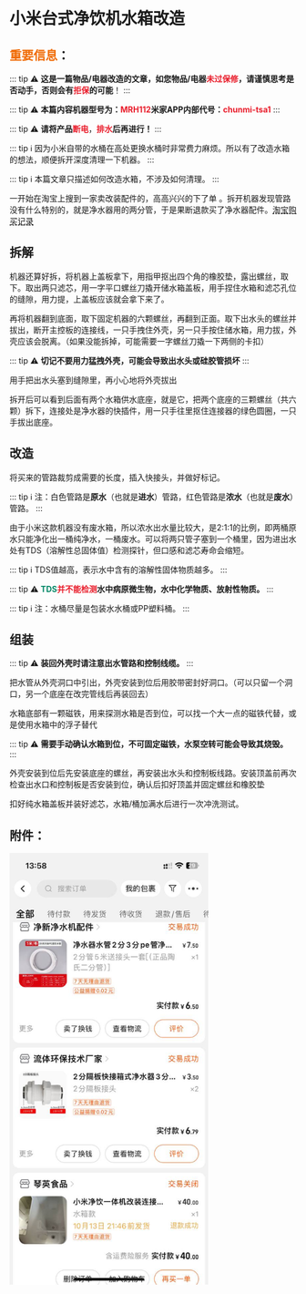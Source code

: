 # 小米台式净饮机水箱改造
## <span style="color:#F06B05;">**重要信息**</span>：

::: tip ⚠️
**这是一篇物品/电器改造的文章，如您物品/电器**<span style="color:#E91E2C;">**未过保修**</span>**，请谨慎思考是否动手，否则会有**<span style="color:#E91E2C;">**拒保**</span>**的可能**！
:::

::: tip ⚠️
**本篇内容机器型号为：**<span style="color:#E91E2C;">**MRH112**</span>**米家APP内部代号：**<span style="color:#E91E2C;">**chunmi-tsa1**</span>
:::

::: tip ⚠️
**请将产品**<span style="color:#E91E2C;">**断电**</span>，<span style="color:#E91E2C;">**排水**</span>**后再进行！**
:::

::: tip ℹ️
因为小米自带的水桶在高处更换水桶时非常费力麻烦。所以有了改造水箱的想法，顺便拆开深度清理一下机器。
:::

::: tip ℹ️
本篇文章只描述如何改造水箱，不涉及如何清理。
:::

一开始在淘宝上搜到一家卖改装配件的，高高兴兴的下了单 。拆开机器发现管路没有什么特别的，就是净水器用的两分管，于是果断退款买了净水器配件。<a href="#oQzCqkJJHexCEEGHPTUcQ6" style="color:inherit;text-decoration:underline dashed;">淘宝购买记录</a>

## 拆解

机器还算好拆，将机器上盖板拿下，用指甲抠出四个角的橡胶垫，露出螺丝，取下。取出两只滤芯，用一字平口螺丝刀撬开储水箱盖板，用手捏住水箱和滤芯孔位的缝隙，用力提，上盖板应该就会拿下来了。

再将机器翻到底面，取下固定机器的六颗螺丝，再翻到正面。取下出水头的螺丝并拔出，断开主控板的连接线，一只手拽住外壳，另一只手按住储水箱，用力拔，外壳应该会脱离。（如果没能拆掉，可能需要一字螺丝刀撬一下两侧的卡扣）

::: tip ⚠️
**切记不要用力猛拽外壳，可能会导致出水头或硅胶管损坏**
:::

用手把出水头塞到缝隙里，再小心地将外壳拔出

拆开后可以看到后面有两个水箱供水底座，就是它，把两个底座的三颗螺丝（共六颗）拆下，连接处是净水器的快插件，用一只手往里抠住连接器的绿色圆圈，一只手拔出底座。

## 改造

将买来的管路裁剪成需要的长度，插入快接头，并做好标记。

::: tip ℹ️
注：白色管路是**原水**（也就是**进水**）管路，红色管路是**浓水**（也就是**废水**）管路。
:::

由于小米这款机器没有废水箱，所以浓水出水量比较大，是2:1:1的比例，即两桶原水只能净化出一桶纯净水，一桶废水。可以将两只管子塞到一个桶里，因为进出水处有TDS（溶解性总固体值）检测探针，但口感和滤芯寿命会缩短。

::: tip ℹ️
TDS值越高，表示水中含有的溶解性固体物质越多。
:::

::: tip ⚠️
<span style="color:#038766;">**TDS**</span><span style="color:#E91E2C;">**并不能检测**</span>**水中病原微生物，水中化学物质、放射性物质。**
:::

::: tip ℹ️
注：水桶尽量是包装水水桶或PP塑料桶。
:::

## 组装

::: tip ⚠️
**装回外壳时请注意出水管路和控制线缆。**
:::

把水管从外壳洞口中引出，外壳安装到位后用胶带密封好洞口。（可以只留一个洞口，另一个底座在改完管线后再装回去）

水箱底部有一颗磁铁，用来探测水箱是否到位，可以找一个大一点的磁铁代替，或是使用水箱中的浮子替代

::: tip ⚠️
**需要手动确认水箱到位，不可固定磁铁，水泵空转可能会导致其烧毁。**
:::

外壳安装到位后先安装底座的螺丝，再安装出水头和控制板线路。安装顶盖前再次检查出水口和控制板是否安装到位，确认后扣好顶盖并固定螺丝和橡胶垫

扣好纯水箱盖板并装好滤芯，水箱/桶加满水后进行一次冲洗测试。

## 附件：

<img src="./assets/image0.jpe" width="349.000000" height="758.000000">
